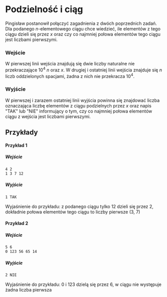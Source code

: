 # Podzielność i ciąg

Pingisław postanowił połączyć zagadnienia z dwóch poprzednich zadań. Dla podanego $n$-elementowego ciągu chce wiedzieć, ile elementów z tego ciągu dzieli się przez $x$ oraz czy co najmniej połowa elementów tego ciągu jest liczbami pierwszymi.

### Wejście

W pierwszej linii wejścia znajdują się dwie liczby naturalne nie przekraczające $10^4$ $n$ oraz $x$. W drugiej i ostatniej linii wejścia znajduje się $n$ liczb oddzielonych spacjami, żadna z nich nie przekracza $10^4$. 

### Wyjście

W pierwszej i zarazem ostatniej linii wyjścia powinna się znajdować liczba oznaczająca liczbę elementów z ciągu podzielnych przez $x$ oraz napis "TAK" lub "NIE" informujący o tym, czy co najmniej połowa elementów ciągu z wejścia jest liczbami pierwszymi.

## Przykłady

#### Przykład 1

##### Wejście

```
4 2
1 3 7 12
```
##### Wyjście

```
1 TAK
```
Wyjaśnienie do przykładu: z podanego ciągu tylko 12 dzieli się przez 2, dokładnie połowa elementów tego ciągu to liczby pierwsze (3, 7)

#### Przykład 2

##### Wejście

```
5 6
0 123 56 65 14
```

##### Wyjście

```
2 NIE
```
Wyjaśnienie do przykładu: 0 i 123 dzielą się przez 6, w ciągu nie występuje żadna liczba pierwsza